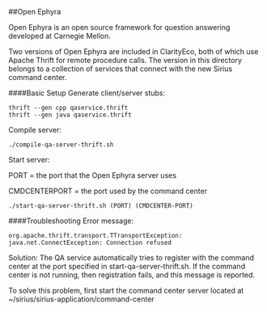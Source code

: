 ##Open Ephyra

Open Ephyra is an open source framework for question answering
developed at Carnegie Mellon.

Two versions of Open Ephyra are included in ClarityEco, both of which use
Apache Thrift for remote procedure calls. The version in this directory
belongs to a collection of services that connect with the new Sirius command center.

####Basic Setup
Generate client/server stubs:

```
thrift --gen cpp qaservice.thrift
thrift --gen java qaservice.thrift
```

Compile server:

`./compile-qa-server-thrift.sh`

Start server:

PORT = the port that the Open Ephyra server uses

CMDCENTERPORT = the port used by the command center

`./start-qa-server-thrift.sh (PORT) (CMDCENTER-PORT)`

####Troubleshooting
Error message:

  `org.apache.thrift.transport.TTransportException: java.net.ConnectException: Connection refused`

Solution:  The QA service automatically tries to register with the command center
  at the port specified in start-qa-server-thrift.sh.
  If the command center is not running, then registration fails,
  and this message is reported.
  
  To solve this problem, first start the command center server
  located at ~/sirius/sirius-application/command-center
